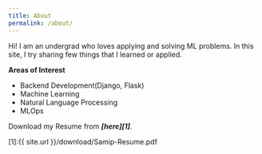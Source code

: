 ```yaml
---
title: About
permalink: /about/
---
```


Hi! I am an undergrad who loves applying and solving ML problems. In this site, I try sharing few things that I learned or applied.

**Areas of Interest**
- Backend Development(Django, Flask)
- Machine Learning
- Natural Language Processing
- MLOps

Download my Resume from ***[here][1]***.

[1]:{{ site.url }}/download/Samip-Resume.pdf